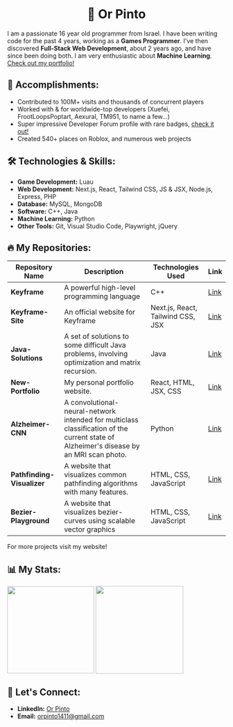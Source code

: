 # <h1 align="center">👋 Or Pinto</h1>

I am a passionate 16 year old programmer from Israel. I have been writing code for the past 4 years, working as a **Games Programmer**. I've then discovered **Full-Stack Web Development**, about 2 years ago, and have since been doing both. I am very enthusiastic about **Machine Learning**. [Check out my portfolio!](https://expdev-mul.github.io/New-Portfolio/)

## 🎉 Accomplishments:
- Contributed to 100M+ visits and thousands of concurrent players
- Worked with & for worldwide-top developers (Xuefei, FrootLoopsPoptart, Aexural, TM951, to name a few...)
- Super impressive Developer Forum profile with rare badges, [check it out!](https://devforum.roblox.com/u/complexmetatable/summary)
- Created 540+ places on Roblox, and numerous web projects

## 🛠️ Technologies & Skills:
- **Game Development:** Luau
- **Web Development:** Next.js, React, Tailwind CSS, JS & JSX, Node.js, Express, PHP
- **Database:** MySQL, MongoDB
- **Software:** C++, Java
- **Machine Learning:** Python
- **Other Tools:** Git, Visual Studio Code, Playwright, jQuery

## 🔥 My Repositories:
| Repository Name | Description | Technologies Used | Link |
|-----------------|-------------|-------------------|------|
| **Keyframe**  | A powerful high-level programming language | C++ | [Link](https://github.com/ExpDev-mul/Keyframe) |
| **Keyframe-Site**| An official website for Keyframe | Next.js, React, Tailwind CSS, JSX | [Link](https://github.com/ExpDev-mul/Keyframe-Site) |
| **Java-Solutions**| A set of solutions to some difficult Java problems, involving optimization and matrix recursion. | Java | [Link](https://github.com/ExpDev-mul/Java-Solutions) |
| **New-Portfolio**| My personal portfolio website. | React, HTML, JSX, CSS | [Link](https://github.com/ExpDev-mul/New-Portfolio) |
| **Alzheimer-CNN**| A convolutional-neural-network intended for multiclass classification of the current state of Alzheimer's disease by an MRI scan photo. | Python | [Link](https://github.com/ExpDev-mul/Alzheimer-CNN) |
| **Pathfinding-Visualizer**| A website that visualizes common pathfinding algorithms with many features. | HTML, CSS, JavaScript | [Link](https://github.com/ExpDev-mul/Pathfinding-Visualizer) |
| **Bezier-Playground**| A website that visualizes bezier-curves using scalable vector graphics | HTML, CSS, JavaScript | [Link](https://github.com/ExpDev-mul/Bezier-Playground) |

For more projects visit my website!

## 📊 My Stats:

<img height=200 align="center" src="https://my-stats-43gk.vercel.app/api/top-langs/?username=ExpDev-mul&hide=html,scss,css&langs_count=8&layout=compact&theme=radical&card_width=150" />
<img align="center" height=202 src="https://github-readme-streak-stats-git-main-davids-projects-ad77adcc.vercel.app/?user=ExpDev-mul&theme=radical"/>

## 🤝 Let's Connect:
- **LinkedIn:** [Or Pinto](https://www.linkedin.com/in/or-pinto-815028319/)
- **Email:** orpinto1411@gmail.com
